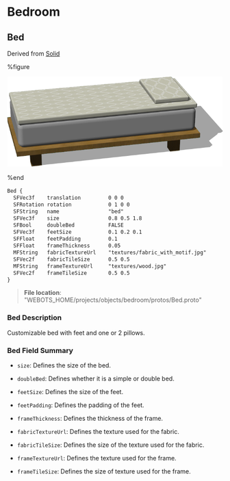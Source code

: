 # Bedroom

## Bed

Derived from [Solid](../reference/solid.md)

%figure

![Bed](images/objects/bedroom/Bed/model.png)

%end

```
Bed {
  SFVec3f    translation         0 0 0
  SFRotation rotation            0 1 0 0
  SFString   name                "bed"
  SFVec3f    size                0.8 0.5 1.8                       
  SFBool     doubleBed           FALSE                             
  SFVec3f    feetSize            0.1 0.2 0.1                       
  SFFloat    feetPadding         0.1                               
  SFFloat    frameThickness      0.05                              
  MFString   fabricTextureUrl    "textures/fabric_with_motif.jpg"  
  SFVec2f    fabricTileSize      0.5 0.5                           
  MFString   frameTextureUrl     "textures/wood.jpg"               
  SFVec2f    frameTileSize       0.5 0.5                           
}
```

> **File location**: "WEBOTS\_HOME/projects/objects/bedroom/protos/Bed.proto"

### Bed Description

Customizable bed with feet and one or 2 pillows.

### Bed Field Summary

- `size`: Defines the size of the bed.

- `doubleBed`: Defines whether it is a simple or double bed.

- `feetSize`: Defines the size of the feet.

- `feetPadding`: Defines the padding of the feet.

- `frameThickness`: Defines the thickness of the frame.

- `fabricTextureUrl`: Defines the texture used for the fabric.

- `fabricTileSize`: Defines the size of the texture used for the fabric.

- `frameTextureUrl`: Defines the texture used for the frame.

- `frameTileSize`: Defines the size of texture used for the frame.

